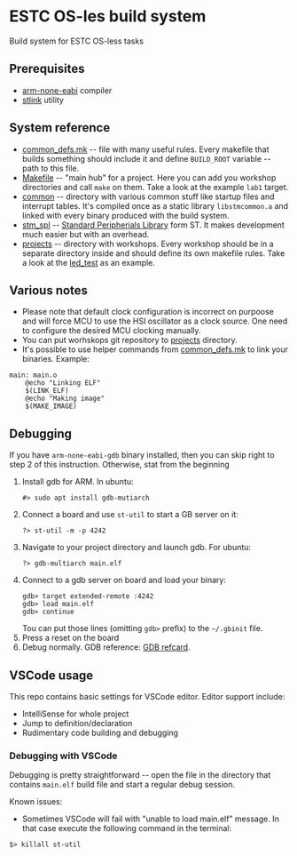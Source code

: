 # ESTC OS-les build system

Build system for ESTC OS-less tasks

## Prerequisites
* [arm-none-eabi](https://developer.arm.com/open-source/gnu-toolchain/gnu-rm/downloads) compiler
* [stlink](https://github.com/texane/stlink) utility

## System reference
* [common_defs.mk](common_defs.mk) -- file with many useful rules. Every makefile that builds something should include it and define `BUILD_ROOT` variable -- path to this file.
* [Makefile](Makefile) -- "main hub" for a project. Here you can add you workshop directories and call `make` on them. Take a look at the example `lab1` target.
* [common](common) -- directory with various common stuff like startup files and interrupt tables. It's compiled once as a static library `libstmcommon.a` and linked with every binary produced with the build system.
* [stm_spl](stm_spl) -- [Standard Peripherials Library](https://www.st.com/en/embedded-software/stsw-stm32065.html) form ST. It makes development much easier but with an overhead.
* [projects](projects) -- directory with workshops. Every workshop should be in a separate directory inside and should define its own makefile rules. Take a look at the [led_test](projects/led_test) as an example.

## Various notes
* Please note that default clock configuration is incorrect on purpoose and will force MCU to use the HSI oscillator as a clock source. One need to configure the desired MCU clocking manually.
* You can put worhskops git repository to [projects](projects) directory.
* It's possible to use helper commands from [common_defs.mk](common_defs.mk) to link your binaries. Example:

``` make
main: main.o
    @echo "Linking ELF"
    $(LINK_ELF)
    @echo "Making image"
    $(MAKE_IMAGE)
```

## Debugging 
If you have `arm-none-eabi-gdb` binary installed, then you can skip right to step 2 of this instruction. Otherwise, stat from the beginning
1. Install gdb for ARM. In ubuntu:
   ```
   #> sudo apt install gdb-mutiarch
   ```
2. Connect a board and use `st-util` to start a GB server on it:
   ```
   ?> st-util -m -p 4242
   ```
3. Navigate to your project directory and launch gdb. For ubuntu: 
   ``` 
   ?> gdb-multiarch main.elf
   ```
4. Connect to a gdb server on board and load your binary:
   ```
   gdb> target extended-remote :4242
   gdb> load main.elf
   gdb> continue
   ```
   Tou can put those lines (omitting `gdb>` prefix) to the `~/.gbinit` file.
5. Press a reset on the board
6. Debug normally. GDB reference: [GDB refcard](http://users.ece.utexas.edu/~adnan/gdb-refcard.pdf).

## VSCode usage
This repo contains basic settings for VSCode editor. Editor support include:
* IntelliSense for whole project
* Jump to definition/declaration
* Rudimentary code building and debugging

### Debugging with VSCode
Debugging is pretty straightforward -- open the file in the directory that contains `main.elf` build file and start a regular debug session.

Known issues: 
* Sometimes VSCode will fail with "unable to load main.elf" message. In that case execute the following command in the terminal:
``` 
$> killall st-util
```
